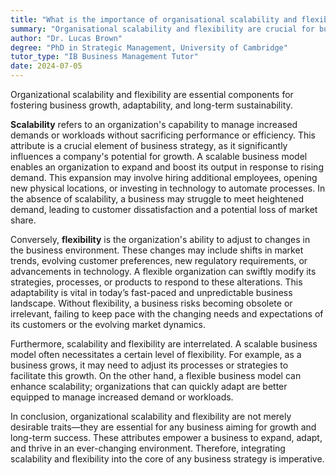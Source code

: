 ```yaml
---
title: "What is the importance of organisational scalability and flexibility?"
summary: "Organisational scalability and flexibility are crucial for business growth, adaptability, and long-term sustainability."
author: "Dr. Lucas Brown"
degree: "PhD in Strategic Management, University of Cambridge"
tutor_type: "IB Business Management Tutor"
date: 2024-07-05
---
```


Organizational scalability and flexibility are essential components for fostering business growth, adaptability, and long-term sustainability.

**Scalability** refers to an organization's capability to manage increased demands or workloads without sacrificing performance or efficiency. This attribute is a crucial element of business strategy, as it significantly influences a company's potential for growth. A scalable business model enables an organization to expand and boost its output in response to rising demand. This expansion may involve hiring additional employees, opening new physical locations, or investing in technology to automate processes. In the absence of scalability, a business may struggle to meet heightened demand, leading to customer dissatisfaction and a potential loss of market share.

Conversely, **flexibility** is the organization's ability to adjust to changes in the business environment. These changes may include shifts in market trends, evolving customer preferences, new regulatory requirements, or advancements in technology. A flexible organization can swiftly modify its strategies, processes, or products to respond to these alterations. This adaptability is vital in today’s fast-paced and unpredictable business landscape. Without flexibility, a business risks becoming obsolete or irrelevant, failing to keep pace with the changing needs and expectations of its customers or the evolving market dynamics.

Furthermore, scalability and flexibility are interrelated. A scalable business model often necessitates a certain level of flexibility. For example, as a business grows, it may need to adjust its processes or strategies to facilitate this growth. On the other hand, a flexible business model can enhance scalability; organizations that can quickly adapt are better equipped to manage increased demand or workloads.

In conclusion, organizational scalability and flexibility are not merely desirable traits—they are essential for any business aiming for growth and long-term success. These attributes empower a business to expand, adapt, and thrive in an ever-changing environment. Therefore, integrating scalability and flexibility into the core of any business strategy is imperative.
    